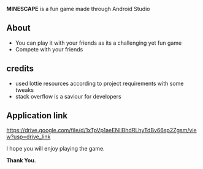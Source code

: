 **MINESCAPE** is a fun game made through Android Studio

## About 
* You can play it with your friends as its a challenging yet fun game
* Compete with your friends

## credits
* used lottie resources according to project requirements with some tweaks
* stack overflow is a saviour for developers

## Application link 
https://drive.google.com/file/d/1xTpVp1aeENIlBhdRLhyTdBv66sp2Zgsm/view?usp=drive_link

I hope you will enjoy playing the game.

**Thank You.**
